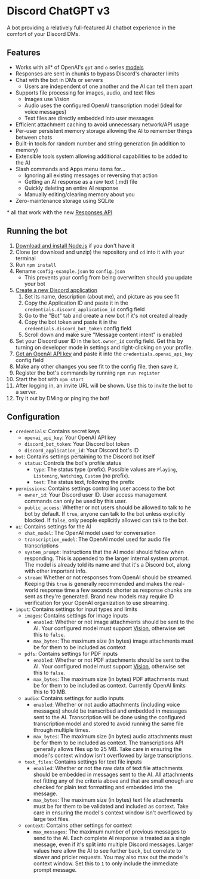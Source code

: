 # Discord ChatGPT v3
A bot providing a relatively full-featured AI chatbot experience in the comfort of your Discord DMs.

## Features
- Works with all* of OpenAI's `gpt` and `o` series [models](https://platform.openai.com/docs/models)
- Responses are sent in chunks to bypass Discord's character limits
- Chat with the bot in DMs or servers
  - Users are independent of one another and the AI can tell them apart
- Supports file processing for images, audio, and text files
  - Images use Vision
  - Audio uses the configured OpenAI transcription model (ideal for voice messages)
  - Text files are directly embedded into user messages
- Efficient attachment caching to avoid unnecessary network/API usage
- Per-user persistent memory storage allowing the AI to remember things between chats
- Built-in tools for random number and string generation (in addition to memory)
- Extensible tools system allowing additional capabilities to be added to the AI
- Slash commands and Apps menu items for...
  - Ignoring all existing messages or reversing that action
  - Getting an AI response as a raw text (.md) file
  - Quickly deleting an entire AI response
  - Manually editing/clearing memory about you
- Zero-maintenance storage using SQLite

\* all that work with the new [Responses API](https://platform.openai.com/docs/api-reference/responses/create)

## Running the bot
1. [Download and install Node.js](https://nodejs.org/en/download/) if you don't have it
2. Clone (or download and unzip) the repository and `cd` into it with your terminal
3. Run `npm install`
4. Rename `config-example.json` to `config.json`
    * This prevents your config from being overwritten should you update your bot
5. [Create a new Discord application](https://discord.com/developers/applications)
    1. Set its name, description (about me), and picture as you see fit
    2. Copy the Application ID and paste it in the `credentials.discord_application_id` config field
    3. Go to the "Bot" tab and create a new bot if it's not created already
    4. Copy the bot token and paste it in the `credentials.discord_bot_token` config field
    5. Scroll down and make sure "Message content intent" is enabled
6. Set your Discord user ID in the `bot.owner_id` config field. Get this by turning on developer mode in settings and right-clicking on your profile.
7. [Get an OpenAI API key](https://platform.openai.com/account/api-keys) and paste it into the `credentials.openai_api_key` config field
8.  Make any other changes you see fit to the config file, then save it.
9.  Register the bot's commands by running `npm run register`
10. Start the bot with `npm start`
11. After logging in, an invite URL will be shown. Use this to invite the bot to a server.
12. Try it out by DMing or pinging the bot!

## Configuration
- `credentials`: Contains secret keys
  - `openai_api_key`: Your OpenAI API key
  - `discord_bot_token`: Your Discord bot token
  - `discord_application_id`: Your Discord bot's ID
- `bot`: Contains settings pertaining to the Discord bot itself
  - `status`: Controls the bot's profile status
    - `type`: The status type (prefix). Possible values are `Playing`, `Listening`, `Watching`, `Custom` (no prefix).
    - `test`: The status text, following the prefix
- `permissions`: Contains settings controlling user access to the bot
  - `owner_id`: Your Discord user ID. User access management commands can only be used by this user.
  - `public_access`: Whether or not users should be allowed to talk to he bot by default. If `true`, anyone can talk to the bot unless explicitly blocked. If `false`, only people explicitly allowed can talk to the bot.
- `ai`: Contains settings for the AI
  - `chat_model`: The OpenAI model used for conversation
  - `transcription_model`: The OpenAI model used for audio file transcriptions
  - `system_prompt`: Instructions that the AI model should follow when responding. This is appended to the larger internal system prompt. The model is already told its name and that it's a Discord bot, along with other important info.
  - `stream`: Whether or not responses from OpenAI should be streamed. Keeping this `true` is generally recommended and makes the real-world response time a few seconds shorter as response chunks are sent as they're generated. Brand new models may require ID verification for your OpenAI organization to use streaming.
- `input`: Contains settings for input types and limits
  - `images`: Contains settings for image inputs
    - `enabled`: Whether or not image attachments should be sent to the AI. Your configured model must support [Vision](https://platform.openai.com/docs/guides/images-vision?api-mode=responses#analyze-images), otherwise set this to `false`.
    - `max_bytes`: The maximum size (in bytes) image attachments must be for them to be included as context
  - `pdfs`: Contains settings for PDF inputs
    - `enabled`: Whether or not PDF attachments should be sent to the AI. Your configured model must support [Vision](https://platform.openai.com/docs/guides/images-vision?api-mode=responses#analyze-images), otherwise set this to `false`.
    - `max_bytes`: The maximum size (in bytes) PDF attachments must be for them to be included as context. Currently OpenAI limits this to 10 MB.
  - `audio`: Contains settings for audio inputs
    - `enabled`: Whether or not audio attachments (including voice messages) should be transcribed and embedded in messages sent to the AI. Transcription will be done using the configured transcription model and stored to avoid running the same file through multiple times.
    - `max_bytes`: The maximum size (in bytes) audio attachments must be for them to be included as context. The transcriptions API generally allows files up to 25 MB. Take care in ensuring the model's context window isn't overflowed by large transcriptions.
  - `text_files`: Contains settings for text file inputs
    - `enabled`: Whether or not the raw data of text file attachments should be embedded in messages sent to the AI. All attachments not fitting any of the criteria above and that are small enough are checked for plain text formatting and embedded into the message.
    - `max_bytes`: The maximum size (in bytes) text file attachments must be for them to be validated and included as context. Take care in ensuring the model's context window isn't overflowed by large text files.
  - `context`: Contains other settings for context
    - `max_messages`: The maximum number of previous messages to send to the AI. Each complete AI response is treated as a single message, even if it's split into multiple Discord messages. Larger values here allow the AI to see further back, but correlate to slower and pricier requests. You may also max out the model's context window. Set this to `1` to only include the immediate prompt message.